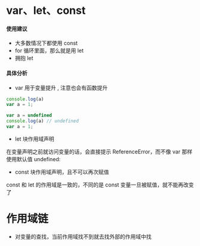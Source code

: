 # var、let、const


#### 使用建议

+ 大多数情况下都使用 const
+ for 循环里面，那么就是用 let
+ 拥抱 let

#### 具体分析

+ var 用于变量提升 , 注意也会有函数提升

```js
console.log(a)
var a = 1;

var a = undefined
console.log(a) // undefined
var a = 1;
```


+ let 块作用域声明

在变量声明之前就访问变量的话，会直接提示 ReferenceError，而不像 var 那样使用默认值 undefined:


+ const 块作用域声明，且不可以再次赋值

const 和 let 的作用域是一致的，不同的是 const 变量一旦被赋值，就不能再改变了



# 作用域链


+ 对变量的查找，当前作用域找不到就去找外部的作用域中找